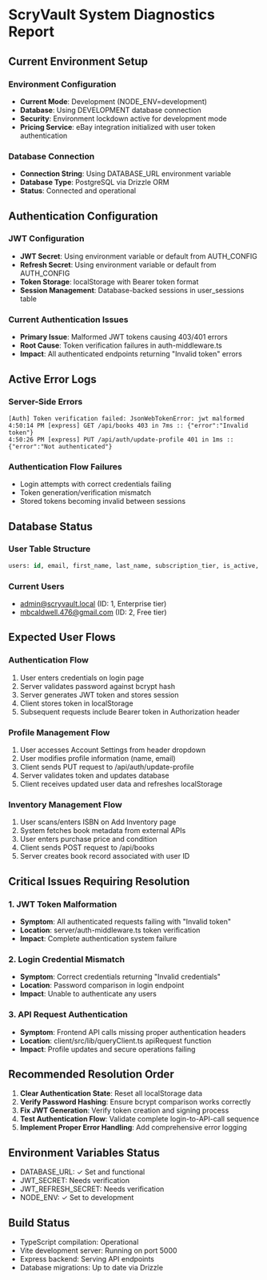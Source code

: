 # ScryVault System Diagnostics Report

## Current Environment Setup

### Environment Configuration
- **Current Mode**: Development (NODE_ENV=development)
- **Database**: Using DEVELOPMENT database connection
- **Security**: Environment lockdown active for development mode
- **Pricing Service**: eBay integration initialized with user token authentication

### Database Connection
- **Connection String**: Using DATABASE_URL environment variable
- **Database Type**: PostgreSQL via Drizzle ORM
- **Status**: Connected and operational

## Authentication Configuration

### JWT Configuration
- **JWT Secret**: Using environment variable or default from AUTH_CONFIG
- **Refresh Secret**: Using environment variable or default from AUTH_CONFIG
- **Token Storage**: localStorage with Bearer token format
- **Session Management**: Database-backed sessions in user_sessions table

### Current Authentication Issues
- **Primary Issue**: Malformed JWT tokens causing 403/401 errors
- **Root Cause**: Token verification failures in auth-middleware.ts
- **Impact**: All authenticated endpoints returning "Invalid token" errors

## Active Error Logs

### Server-Side Errors
```
[Auth] Token verification failed: JsonWebTokenError: jwt malformed
4:50:14 PM [express] GET /api/books 403 in 7ms :: {"error":"Invalid token"}
4:50:26 PM [express] PUT /api/auth/update-profile 401 in 1ms :: {"error":"Not authenticated"}
```

### Authentication Flow Failures
- Login attempts with correct credentials failing
- Token generation/verification mismatch
- Stored tokens becoming invalid between sessions

## Database Status

### User Table Structure
```sql
users: id, email, first_name, last_name, subscription_tier, is_active, password_hash
```

### Current Users
- admin@scryvault.local (ID: 1, Enterprise tier)
- mbcaldwell.476@gmail.com (ID: 2, Free tier)

## Expected User Flows

### Authentication Flow
1. User enters credentials on login page
2. Server validates password against bcrypt hash
3. Server generates JWT token and stores session
4. Client stores token in localStorage
5. Subsequent requests include Bearer token in Authorization header

### Profile Management Flow
1. User accesses Account Settings from header dropdown
2. User modifies profile information (name, email)
3. Client sends PUT request to /api/auth/update-profile
4. Server validates token and updates database
5. Client receives updated user data and refreshes localStorage

### Inventory Management Flow
1. User scans/enters ISBN on Add Inventory page
2. System fetches book metadata from external APIs
3. User enters purchase price and condition
4. Client sends POST request to /api/books
5. Server creates book record associated with user ID

## Critical Issues Requiring Resolution

### 1. JWT Token Malformation
- **Symptom**: All authenticated requests failing with "Invalid token"
- **Location**: server/auth-middleware.ts token verification
- **Impact**: Complete authentication system failure

### 2. Login Credential Mismatch
- **Symptom**: Correct credentials returning "Invalid credentials"
- **Location**: Password comparison in login endpoint
- **Impact**: Unable to authenticate any users

### 3. API Request Authentication
- **Symptom**: Frontend API calls missing proper authentication headers
- **Location**: client/src/lib/queryClient.ts apiRequest function
- **Impact**: Profile updates and secure operations failing

## Recommended Resolution Order

1. **Clear Authentication State**: Reset all localStorage data
2. **Verify Password Hashing**: Ensure bcrypt comparison works correctly
3. **Fix JWT Generation**: Verify token creation and signing process
4. **Test Authentication Flow**: Validate complete login-to-API-call sequence
5. **Implement Proper Error Handling**: Add comprehensive error logging

## Environment Variables Status
- DATABASE_URL: ✓ Set and functional
- JWT_SECRET: Needs verification
- JWT_REFRESH_SECRET: Needs verification
- NODE_ENV: ✓ Set to development

## Build Status
- TypeScript compilation: Operational
- Vite development server: Running on port 5000
- Express backend: Serving API endpoints
- Database migrations: Up to date via Drizzle